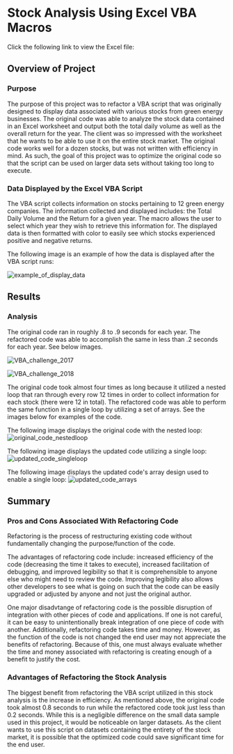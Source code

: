 # Stock Analysis Using Excel VBA Macros
Click the following link to view the Excel file: 
## Overview of Project
### Purpose
The purpose of this project was to refactor a VBA script that was originally designed to display data associated with various stocks from green energy businesses. The original code was able to analyze the stock data contained in an Excel worksheet and output both the total daily volume as well as the overall return for the year. The client was so impressed with the worksheet that he wants to be able to use it on the entire stock market. The original code works well for a dozen stocks, but was not written with efficiency in mind. As such, the goal of this project was to optimize the original code so that the script can be used on larger data sets without taking too long to execute.
### Data Displayed by the Excel VBA Script
The VBA script collects information on stocks pertaining to 12 green energy companies. The information collected and displayed includes: the Total Daily Volume and the Return for a given year. The macro allows the user to select which year they wish to retrieve this information for. The displayed data is then formatted with color to easily see which stocks experienced positive and negative returns.

The following image is an example of how the data is displayed after the VBA script runs:

![example_of_display_data](https://user-images.githubusercontent.com/104606662/168720802-8fb872dd-a1de-4b77-8a1a-0dbaebce797f.png)
## Results
### Analysis
The original code ran in roughly .8 to .9 seconds for each year. The refactored code was able to accomplish the same in less than .2 seconds for each year. See below images.

![VBA_challenge_2017](https://user-images.githubusercontent.com/104606662/168720892-f10b98ec-2e6b-49b7-8c57-1081bc0ddbdd.png)

![VBA_challenge_2018](https://user-images.githubusercontent.com/104606662/168720896-648457c1-2e15-4a75-8774-66fc52443637.png)

The original code took almost four times as long because it utilized a nested loop that ran through every row 12 times in order to collect information for each stock (there were 12 in total). The refactored code was able to perform the same function in a single loop by utilizing a set of arrays. See the images below for examples of the code.

The following image displays the original code with the nested loop:
![original_code_nestedloop](https://user-images.githubusercontent.com/104606662/168720951-8ca32433-f8aa-4d60-972f-93c1e962d85c.png)

The following image displays the updated code utilizing a single loop:
![updated_code_singleloop](https://user-images.githubusercontent.com/104606662/168720987-2f0fd948-4f79-4fd7-8b75-6e81c974feca.png)

The following image displays the updated code's array design used to enable a single loop:
![updated_code_arrays](https://user-images.githubusercontent.com/104606662/168721032-cc5e679b-b039-4762-9456-92a52e231d17.png)

## Summary
### Pros and Cons Associated With Refactoring Code
Refactoring is the process of restructuring existing code without fundamentally changing the purpose/function of the code.

The advantages of refactoring code include: increased efficiency of the code (decreasing the time it takes to execute), increased facilitation of debugging, and improved legibility so that it is comprehensible to anyone else who might need to review the code. Improving legibility also allows other developers to see what is going on such that the code can be easily upgraded or adjusted by anyone and not just the original author.

One major disadvtange of refactoring code is the possible disruption of integration with other pieces of code and applications. If one is not careful, it can be easy to unintentionally break integration of one piece of code with another. Additionally, refactoring code takes time and money. However, as the function of the code is not changed the end user may not appreciate the benefits of refactoring. Because of this, one must always evaluate whether the time and money associated with refactoring is creating enough of a benefit to justify the cost.
### Advantages of Refactoring the Stock Analysis
The biggest benefit from refactoring the VBA script utilized in this stock analysis is the increase in efficiency. As mentioned above, the original code took almost 0.8 seconds to run while the refactored code took just less than 0.2 seconds. While this is a negligible difference on the small data sample used in this project, it would be noticeable on larger datasets. As the client wants to use this script on datasets containing the entirety of the stock market, it is possible that the optimized code could save significant time for the end user.

